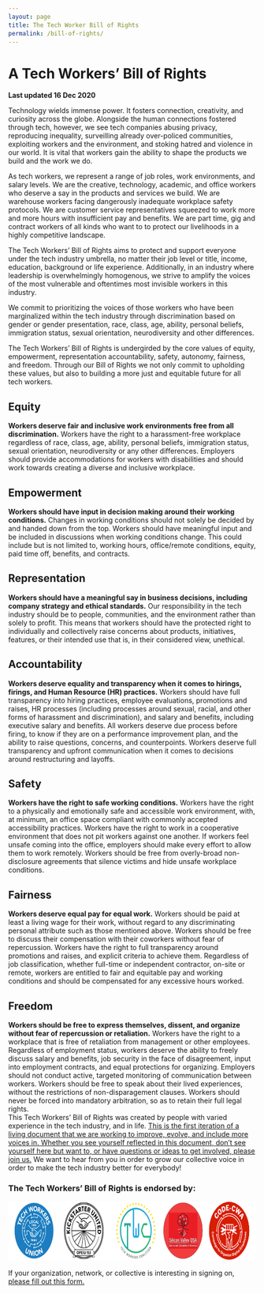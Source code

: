 ```yaml
---
layout: page
title: The Tech Worker Bill of Rights
permalink: /bill-of-rights/
---
```


<h1>A Tech Workers’ Bill of Rights</h1>
<b>Last updated 16 Dec 2020</b>

Technology wields immense power. It fosters connection, creativity, and curiosity across the globe. Alongside the human connections fostered through tech, however, we see tech companies abusing privacy, reproducing inequality, surveilling already over-policed communities, exploiting workers and the environment, and stoking hatred and violence in our world. It is vital that workers gain the ability to shape the products we build and the work we do.

As tech workers, we represent a range of job roles, work environments, and salary levels. We are the creative, technology, academic, and office workers who deserve a say in the products and services we build. We are warehouse workers facing dangerously inadequate workplace safety protocols. We are customer service representatives squeezed to work more and more hours with insufficient pay and benefits. We are part time, gig and contract workers of all kinds who want to to protect our livelihoods in a highly competitive landscape.

The Tech Workers’ Bill of Rights aims to protect and support everyone under the tech industry umbrella, no matter their job level or title, income, education, background or life experience. Additionally, in an industry where leadership is overwhelmingly homogenous, we strive to amplify the voices of the most vulnerable and oftentimes most invisible workers in this industry.

We commit to prioritizing the voices of those workers who have been marginalized within the tech industry through discrimination based on gender or gender presentation, race, class, age, ability, personal beliefs, immigration status, sexual orientation, neurodiversity and other differences.

The Tech Workers’ Bill of Rights is undergirded by the core values of equity, empowerment, representation accountability, safety, autonomy, fairness, and freedom. Through our Bill of Rights we not only commit to upholding these values, but also to building a more just and equitable future for all tech workers.

<h2>Equity</h2>
<b>Workers deserve fair and inclusive work environments free from all discrimination.</b> Workers have the right to a harassment-free workplace regardless of race, class, age, ability, personal beliefs, immigration status, sexual orientation, neurodiversity or any other differences. Employers should provide accommodations for workers with disabilities and should work towards creating a diverse and inclusive workplace.

<h2>Empowerment</h2>
<b>Workers should have input in decision making around their working conditions.</b> Changes in working conditions should not solely be decided by and handed down from the top. Workers should have meaningful input and be included in discussions when working conditions change. This could include but is not limited to, working hours, office/remote conditions, equity, paid time off, benefits, and contracts.

<h2>Representation</h2>
<b>Workers should have a meaningful say in business decisions, including company strategy and ethical standards.</b> Our responsibility in the tech industry should be to people, communities, and the environment rather than solely to profit. This means that workers should have the protected right to individually and collectively raise concerns about products, initiatives, features, or their intended use that is, in their considered view, unethical.

<h2>Accountability</h2>
<b>Workers deserve equality and transparency when it comes to hirings, firings, and Human Resource (HR) practices.</b> Workers should have full transparency into hiring practices, employee evaluations, promotions and raises, HR processes (including processes around sexual, racial, and other forms of harassment and discrimination), and salary and benefits, including executive salary and benefits. All workers deserve due process before firing, to know if they are on a performance improvement plan, and the ability to raise questions, concerns, and counterpoints. Workers deserve full transparency and upfront communication when it comes to decisions around restructuring and layoffs.

<h2>Safety</h2>
<b>Workers have the right to safe working conditions.</b> Workers have the right to a physically and emotionally safe and accessible work environment, with, at minimum, an office space compliant with commonly accepted accessibility practices. Workers have the right to work in a cooperative environment that does not pit workers against one another. If workers feel unsafe coming into the office, employers should make every effort to allow them to work remotely. Workers should be free from overly-broad non-disclosure agreements that silence victims and hide unsafe workplace conditions.

<h2>Fairness</h2>
<b>Workers deserve equal pay for equal work.</b> Workers should be paid at least a living wage for their work, without regard to any discriminating personal attribute such as those mentioned above. Workers should be free to discuss their compensation with their coworkers without fear of repercussion. Workers have the right to full transparency around promotions and raises, and explicit criteria to achieve them. Regardless of job classification, whether full-time or independent contractor, on-site or remote, workers are entitled to fair and equitable pay and working conditions and should be compensated for any excessive hours worked.

<div class="marg-b-4">
  <h2>Freedom</h2>
  <b>Workers should be free to express themselves, dissent, and organize without fear of repercussion or retaliation.</b> Workers have the right to a workplace that is free of retaliation from management or other employees. Regardless of employment status, workers deserve the ability to freely discuss salary and benefits, job security in the face of disagreement, input into employment contracts, and equal protections for organizing. Employers should not conduct active, targeted monitoring of communication between workers. Workers should be free to speak about their lived experiences, without the restrictions of non-disparagement clauses. Workers should never be forced into mandatory arbitration, so as to retain their full legal rights.
</div>

<div class="marg-b-4">
  This Tech Workers’ Bill of Rights was created by people with varied experience in the tech industry, and in life. <a href="https://forms.gle/p6mfr5XzytRN7NU87">This is the first iteration of a living document that we are working to improve, evolve, and include more voices in. Whether you see yourself reflected in this document, don’t see yourself here but want to, or have questions or ideas to get involved, please join us.</a> We want to hear from you in order to grow our collective voice in order to make the tech industry better for everybody!
</div>

<h3 class="marg-b-3">The Tech Workers’ Bill of Rights is endorsed by:</h3>
<img alt="" height="120" width="720" src="/assets/img/endorsements.png" />

If your organization, network, or collective is interesting in signing on, <a href="https://docs.google.com/forms/d/e/1FAIpQLSeuB3yiLdSVz9HdwNp2v3Dgu_UAGI0bUQ7cP9qCV_wwSYyJvg/viewform?usp=sf_link">please fill out this form.</a>
